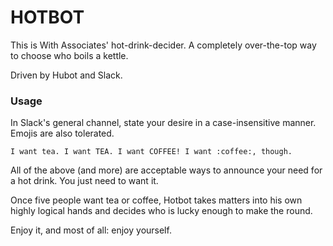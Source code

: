 # HOTBOT

This is With Associates' hot-drink-decider. A completely over-the-top way to choose who boils a kettle.

Driven by Hubot and Slack.

### Usage

In Slack's general channel, state your desire in a case-insensitive manner. Emojis are also tolerated.

`I want tea. I want TEA. I want COFFEE! I want :coffee:, though.`

All of the above (and more) are acceptable ways to announce your need for a hot drink. You just need to want it.

Once five people want tea or coffee, Hotbot takes matters into his own highly logical hands and decides who is lucky enough to make the round.

Enjoy it, and most of all: enjoy yourself.
